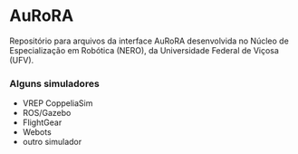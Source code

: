 

# AuRoRA 

Repositório para arquivos da interface AuRoRA desenvolvida no Núcleo de Especialização em Robótica (NERO), 
da Universidade Federal de Viçosa (UFV).

### Alguns simuladores
+ VREP CoppeliaSim
+ ROS/Gazebo
+ FlightGear
+ Webots
+ outro simulador 
<!-- ![](https://github.com/NERO-UFV/AuRoRA/blob/master/logo.png) -->

